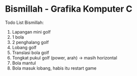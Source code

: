 # Bismillah - Grafika Komputer C

Todo List Bismillah:
1. Lapangan mini golf
2. 1 bola
3. 2 penghalang golf
4. Lobang golf
5. Translasi bola golf
6. Tongkat pukul golf (power, arah) -> masih horizontal
7. Bola mantul
8. Bola masuk lobang, habis itu restart game
